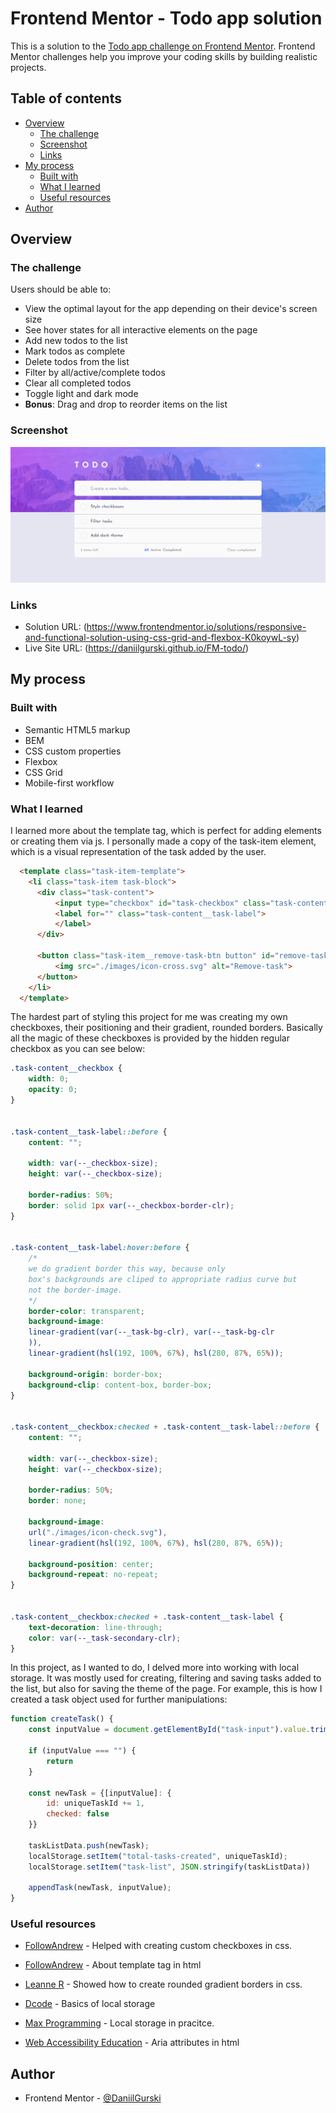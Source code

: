 # Frontend Mentor - Todo app solution

This is a solution to the [Todo app challenge on Frontend Mentor](https://www.frontendmentor.io/challenges/todo-app-Su1_KokOW). Frontend Mentor challenges help you improve your coding skills by building realistic projects. 

## Table of contents

- [Overview](#overview)
  - [The challenge](#the-challenge)
  - [Screenshot](#screenshot)
  - [Links](#links)
- [My process](#my-process)
  - [Built with](#built-with)
  - [What I learned](#what-i-learned)
  - [Useful resources](#useful-resources)
- [Author](#author)


## Overview

### The challenge

Users should be able to:

- View the optimal layout for the app depending on their device's screen size
- See hover states for all interactive elements on the page
- Add new todos to the list
- Mark todos as complete
- Delete todos from the list
- Filter by all/active/complete todos
- Clear all completed todos
- Toggle light and dark mode
- **Bonus**: Drag and drop to reorder items on the list


### Screenshot

![](./screenshot.png)


### Links

- Solution URL: (https://www.frontendmentor.io/solutions/responsive-and-functional-solution-using-css-grid-and-flexbox-K0koywL-sy)
- Live Site URL: (https://daniilgurski.github.io/FM-todo/)


## My process

### Built with

- Semantic HTML5 markup
- BEM 
- CSS custom properties
- Flexbox
- CSS Grid
- Mobile-first workflow


### What I learned

I learned more about the template tag, which is perfect for adding elements or creating them via js. I personally made a copy of the task-item element, which is a visual representation of the task added by the user.
```html
  <template class="task-item-template"> 
    <li class="task-item task-block">
      <div class="task-content">
          <input type="checkbox" id="task-checkbox" class="task-content__checkbox">
          <label for="" class="task-content__task-label">
          </label>
      </div>
  
      <button class="task-item__remove-task-btn button" id="remove-task-btn">
          <img src="./images/icon-cross.svg" alt="Remove-task"> 
      </button>
    </li>
  </template>
```

The hardest part of styling this project for me was creating my own checkboxes,
their positioning and their gradient, rounded borders. Basically all the magic of these checkboxes is provided by the hidden regular checkbox as you can see below: 
```css
.task-content__checkbox {
    width: 0;
    opacity: 0;
}


.task-content__task-label::before {
    content: "";

    width: var(--_checkbox-size);
    height: var(--_checkbox-size);

    border-radius: 50%;
    border: solid 1px var(--_checkbox-border-clr);
}


.task-content__task-label:hover:before {
    /* 
    we do gradient border this way, because only 
    box's backgrounds are cliped to appropriate radius curve but 
    not the border-image.
    */
    border-color: transparent;
    background-image: 
    linear-gradient(var(--_task-bg-clr), var(--_task-bg-clr
    )),
    linear-gradient(hsl(192, 100%, 67%), hsl(280, 87%, 65%));

    background-origin: border-box;
    background-clip: content-box, border-box;
}


.task-content__checkbox:checked + .task-content__task-label::before {
    content: "";

    width: var(--_checkbox-size);
    height: var(--_checkbox-size);

    border-radius: 50%;
    border: none;

    background-image: 
    url("./images/icon-check.svg"),
    linear-gradient(hsl(192, 100%, 67%), hsl(280, 87%, 65%));
    
    background-position: center;
    background-repeat: no-repeat;
}


.task-content__checkbox:checked + .task-content__task-label {
    text-decoration: line-through;
    color: var(--_task-secondary-clr);
}
```

In this project, as I wanted to do, I delved more into working with local storage. It was mostly used for creating, filtering and saving tasks added to the list, but also for saving the theme of the page. For example, this is how I created a task object used for further manipulations: 
```js
function createTask() {
    const inputValue = document.getElementById("task-input").value.trim();
    
    if (inputValue === "") {
        return
    }

    const newTask = {[inputValue]: {
        id: uniqueTaskId += 1,
        checked: false
    }}
    
    taskListData.push(newTask);
    localStorage.setItem("total-tasks-created", uniqueTaskId);
    localStorage.setItem("task-list", JSON.stringify(taskListData)) 

    appendTask(newTask, inputValue);
}
```


### Useful resources

- [FollowAndrew](https://youtu.be/NfW_5Y1RZQ4?feature=shared) - Helped with creating custom checkboxes in css.

- [FollowAndrew](https://youtu.be/sgJMeiV0tyc?feature=shared) - About template tag in html

- [Leanne R](https://youtu.be/k-kyiUuRxkQ?feature=shared) - Showed how to create rounded gradient borders in css.

- [Dcode](https://youtu.be/AUOzvFzdIk4?feature=shared) - Basics of local storage

- [Max Programming](https://youtu.be/U693xrQKFy4?feature=shared) - Local storage in pracitce.

- [Web Accessibility Education](https://youtu.be/38JDscMbB4I?feature=shared) - Aria attributes in html


## Author
- Frontend Mentor - [@DaniilGurski](https://www.frontendmentor.io/profile/DaniilGurski)

